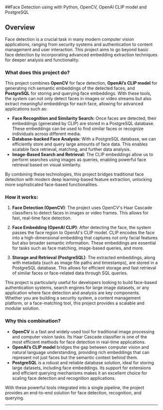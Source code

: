##Face Detection using with Python, OpenCV, OpenAI CLIP model and PostgreSQL



## Overview

Face detection is a crucial task in many modern computer vision applications, ranging from security systems and authentication to content management and user interaction. This project aims to go beyond basic face detection by incorporating advanced embedding extraction techniques for deeper analysis and functionality.

### What does this project do?

This project combines **OpenCV** for face detection, **OpenAI’s CLIP model** for generating rich semantic embeddings of the detected faces, and **PostgreSQL** for storing and querying face embeddings. With these tools, the system can not only detect faces in images or video streams but also extract meaningful embeddings for each face, allowing for advanced applications such as:

- **Face Recognition and Similarity Search:** Once faces are detected, their embeddings (generated by CLIP) are stored in a PostgreSQL database. These embeddings can be used to find similar faces or recognize individuals across different media.
- **Database-backed Face Analysis:** With a PostgreSQL database, we can efficiently store and query large amounts of face data. This enables scalable face retrieval, matching, and further data analysis.
- **Image-Based Search and Retrieval:** The CLIP embeddings allow us to perform searches using images as queries, enabling powerful face retrieval based on visual similarity.

By combining these technologies, this project bridges traditional face detection with modern deep learning-based feature extraction, unlocking more sophisticated face-based functionalities.

### How it works:

1. **Face Detection (OpenCV)**: The project uses OpenCV's Haar Cascade classifiers to detect faces in images or video frames. This allows for fast, real-time face detection.
   
2. **Face Embedding (OpenAI CLIP)**: After detecting the face, the system passes the face region to OpenAI's CLIP model. CLIP encodes the face into a high-dimensional embedding that captures not only facial features but also broader semantic information. These embeddings are essential for tasks such as face matching, image-based queries, and more.

3. **Storage and Retrieval (PostgreSQL)**: The extracted embeddings, along with metadata (such as image file paths and timestamps), are stored in a PostgreSQL database. This allows for efficient storage and fast retrieval of similar faces or face-related data through SQL queries.

This project is particularly useful for developers looking to build face-based authentication systems, search engines for large image datasets, or any application where face detection and analysis are key components. Whether you are building a security system, a content management platform, or a face-matching tool, this project provides a scalable and modular solution.

### Why this combination?

- **OpenCV** is a fast and widely-used tool for traditional image processing and computer vision tasks. Its Haar Cascade classifier is one of the most efficient methods for face detection in real-time applications.
- **OpenAI’s CLIP model** bridges the gap between computer vision and natural language understanding, providing rich embeddings that can represent not just faces but the semantic context behind them.
- **PostgreSQL** is a robust and reliable database solution, ideal for storing large datasets, including face embeddings. Its support for extensions and efficient querying mechanisms makes it an excellent choice for scaling face detection and recognition applications.

With these powerful tools integrated into a single pipeline, the project provides an end-to-end solution for face detection, recognition, and querying.

---
